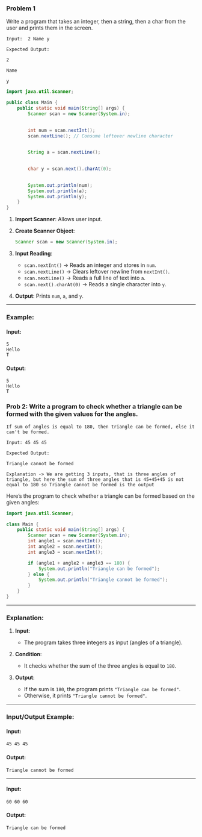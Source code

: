 
### Problem 1

Write a program that takes an integer, then a string, then a char from the user and prints them in the screen.

``` plaintext
Input:  2 Name y

Expected Output:

2

Name

y
```


``` java
import java.util.Scanner;

public class Main {
    public static void main(String[] args) {
        Scanner scan = new Scanner(System.in);

       
        int num = scan.nextInt();
        scan.nextLine(); // Consume leftover newline character

       
        String a = scan.nextLine();

       
        char y = scan.next().charAt(0);

        
        System.out.println(num);
        System.out.println(a);
        System.out.println(y);
    }
}

```

1. **Import Scanner**: Allows user input.

2. **Create Scanner Object**:
   ```java
   Scanner scan = new Scanner(System.in);
   ```

3. **Input Reading**:
   - `scan.nextInt()` → Reads an integer and stores in `num`.
   - `scan.nextLine()` → Clears leftover newline from `nextInt()`.
   - `scan.nextLine()` → Reads a full line of text into `a`.
   - `scan.next().charAt(0)` → Reads a single character into `y`.

4. **Output**:
   Prints `num`, `a`, and `y`.

---

### Example:

#### Input:
```
5
Hello
T
```

#### Output:
```
5
Hello
T
```

### Prob 2: Write a program to check whether a triangle can be formed with the given values for the angles.
``` plaintext
If sum of angles is equal to 180, then triangle can be formed, else it can't be formed.

Input: 45 45 45

Expected Output: 

Triangle cannot be formed

Explanation -> We are getting 3 inputs, that is three angles of triangle, but here the sum of three angles that is 45+45+45 is not equal to 180 so Triangle cannot be formed is the output
```

Here’s the program to check whether a triangle can be formed based on the given angles:

```java
import java.util.Scanner;

class Main {
    public static void main(String[] args) {
        Scanner scan = new Scanner(System.in);
        int angle1 = scan.nextInt();
        int angle2 = scan.nextInt();
        int angle3 = scan.nextInt();

        if (angle1 + angle2 + angle3 == 180) {
            System.out.println("Triangle can be formed");
        } else {
            System.out.println("Triangle cannot be formed");
        }
    }
}
```

---

### Explanation:

1. **Input**:
   - The program takes three integers as input (angles of a triangle).

2. **Condition**:
   - It checks whether the sum of the three angles is equal to `180`.

3. **Output**:
   - If the sum is `180`, the program prints `"Triangle can be formed"`.
   - Otherwise, it prints `"Triangle cannot be formed"`.

---

### Input/Output Example:

#### Input:
```
45 45 45
```

#### Output:
```
Triangle cannot be formed
```

---

#### Input:
```
60 60 60
```

#### Output:
```
Triangle can be formed
```



